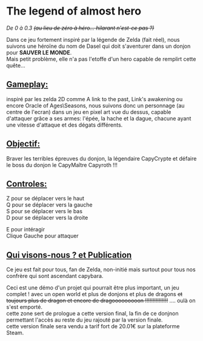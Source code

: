 # The legend of almost hero   


*De 0 à 0.3* ~~*(au lieu de zéro à héro... hilarant n'est-ce pas ?)*~~


Dans ce jeu fortement inspiré par la légende de Zelda (fait réel), nous suivons une héroïne du nom de Dasel qui doit s'aventurer dans un donjon pour **SAUVER LE MONDE**.   
Mais petit problème, elle n'a pas l'etoffe d'un hero capable de remplirt cette quête...   

## <ins>Gameplay: </ins>  
inspiré par les zelda 2D comme A link to the past, Link's awakening ou encore Oracle of Ages\Seasons, nous suivons donc un personnage (au centre de l'ecran) dans un jeu en pixel art vue du dessus, capable d'attaquer grâce a ses armes: l'épée, la hache et la dague, chacune ayant une vitesse d'attaque et des dégats différents.   

## <ins>Objectif: </ins>   
Braver les terribles épreuves du donjon, la légendaire CapyCrypte et défaire le boss du donjon le CapyMaître Capyroth !!!   

## <ins>Controles: </ins>   
Z pour se déplacer vers le haut   
Q pour se déplacer vers la gauche    
S pour se déplacer vers le bas   
D pour se déplacer vers la droite   
   
E pour intéragir   
Clique Gauche pour attaquer   

## <ins> Qui visons-nous ? et Publication</ins>   
Ce jeu est fait pour tous, fan de Zelda, non-initié mais surtout pour tous nos confrère qui sont ascendant capybara.   
   
Ceci est une démo d'un projet qui pourrait être plus important, un jeu complet ! avec un open world et plus de donjons et plus de dragons ~~et toujours plus de dragon et encore de dragooooooooon !!!!!!!!!!!!!!!~~ .... oulà on s'est emporté.   
cette zone sert de prologue a cette version final, la fin de ce donjnon permettant l'accès au reste du jeu rajouté par la version finale.   
cette version finale sera vendu a tarif fort de 20.01€ sur la plateforme Steam.   





